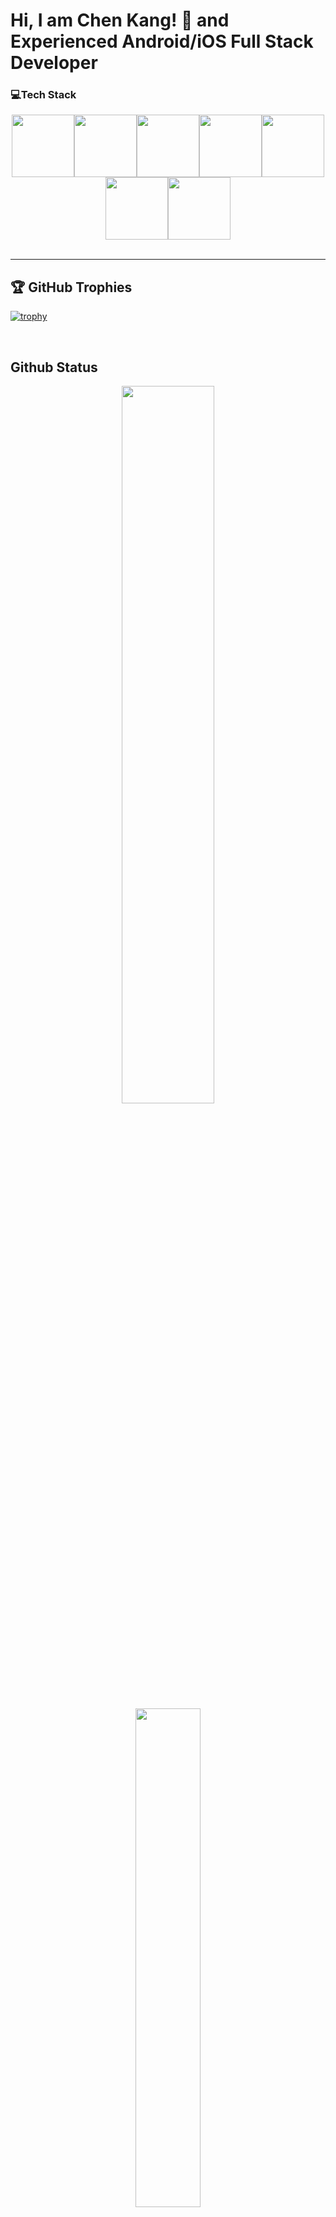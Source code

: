 # Hi, I am Chen Kang! 👋 and Experienced Android/iOS Full Stack Developer

### 💻Tech Stack
<p align="center">
  <img src="https://media3.giphy.com/media/ln7z2eWriiQAllfVcn/200w.webp" width="100"><img src="https://i.giphy.com/media/LMt9638dO8dftAjtco/200.webp" width="100"><img src="https://i.giphy.com/media/eNAsjO55tPbgaor7ma/200w.webp" width="100"><img src="https://media.giphy.com/media/kdFc8fubgS31b8DsVu/giphy.gif" width="100"><img src="https://i.giphy.com/media/KzJkzjggfGN5Py6nkT/200.webp" width="100"><img src="https://i.giphy.com/media/IdyAQJVN2kVPNUrojM/200.webp" width="100"><img src="https://media.giphy.com/media/kH1DBkPNyZPOk0BxrM/giphy.gif" width="100">
  <br><br>
</p>

<hr>


## 🏆 GitHub Trophies
[![trophy](https://github-profile-trophy.vercel.app/?username=chenkang-secret&column=8)](https://github-profile-trophy.vercel.app/?username=chenkang-secret&column=8)

<br>
 
## Github Status
<p align="center">
    <img src="https://github-readme-stats.vercel.app/api?username=chenkang-secret&show_icons=true&bg_color=0e2239&text_color=58a6ff&hide_border=true" width="54.25%">
    <img src="https://github-readme-stats.vercel.app/api/top-langs?username=chenkang-secret&layout=compact&bg_color=0e2239&text_color=58a6ff&hide_border=true" width="45.25%">
</p>
